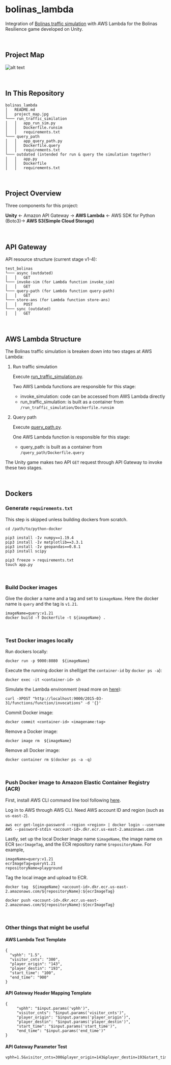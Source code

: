 # bolinas_lambda
Integration of [Bolinas traffic simulation](https://github.com/cb-cities/spatial_queue/tree/master/projects/bolinas_civic) with AWS Lambda for the Bolinas Resilience game developed on Unity.

&nbsp;

## Project Map

![alt text](https://github.com/nanma3214/bolinas_lambda/blob/main/project_map.jpg?raw=true)

&nbsp;


## In This Repository
```
bolinas_lambda
│   README.md
│   project_map.jpg
└─── run_traffic_similation
│   │   app_run_sim.py
│   │   Dockerfile.runsim
│   │   requirements.txt
└─── query_path
│   │   app_query_path.py
│   │   Dockerfile.query
│   │   requirements.txt
└─── outdated (intended for run & query the simulation together)
│   │   app.py
│   │   Dockerfile
│   │   requirements.txt
```
&nbsp;


## Project Overview
Three components for this project:

**Unity** &leftarrow; Amazon API Gateway &rightarrow; **AWS Lambda** &leftarrow; AWS SDK for Python (Boto3)&rightarrow; **AWS S3(Simple Cloud Storage)**

&nbsp;


## API Gateway

API resource structure (current stage v1-4):
```
test_bolinas
└─── async (outdated)
│   │   GET
└─── invoke-sim (for Lambda function invoke_sim)
│   │   GET
└─── query-path (for Lambda function query-path)
│   │   GET
└─── store-ans (for Lambda function store-ans)
│   │   POST
└─── sync (outdated)
│   │   GET
```
&nbsp;


## AWS Lambda Structure

The Bolinas traffic simulation is breaken down into two stages at AWS Lambda:

1. Run traffic simulation
   
    Execute [run_traffic_simulation.py](https://github.com/cb-cities/spatial_queue/blob/master/projects/bolinas_civic/run_traffic_simulation.py).

    Two AWS Lambda functions are responsible for this stage:

      * invoke_simulation: code can be accessed from AWS Lambda directly
      * run_traffic_simulation: is built as a container from `/run_traffic_simulation/Dockerfile.runsim` 

     
2. Query path

    Execute [query_path.py](https://github.com/cb-cities/spatial_queue/blob/master/projects/bolinas_civic/query_path.py).

    One AWS Lambda function is responsible for this stage:
    
    * query_path: is built as a container from `/query_path/Dockerfile.query`

The Unity game makes two API `GET` request through API Gateway to invoke these two stages.

&nbsp;


## Dockers

### Generate `requirements.txt`
This step is skipped unless building dockers from scratch.
```
cd /path/to/python-docker

pip3 install -Iv numpy==1.19.4
pip3 install -Iv matplotlib==3.3.1
pip3 install -Iv geopandas==0.8.1
pip3 install scipy

pip3 freeze > requirements.txt
touch app.py
```
&nbsp;

### Build Docker images
Give the docker a name and a tag and set to `$imageName`. Here the docker name is `query` and the tag is `v1.21`.

```
imageName=query:v1.21
docker build -f Dockerfile -t ${imageName} .
```

&nbsp;

### Test Docker images locally

Run dockers locally:
```
docker run -p 9000:8080  ${imageName}
```

Execute the running docker in shell(get the `container-id` by `docker ps -a`):
```
docker exec -it <container-id> sh
```

Simulate the Lambda environment (read more on [here](https://docs.aws.amazon.com/lambda/latest/dg/images-test.html)):
```
curl -XPOST "http://localhost:9000/2015-03-31/functions/function/invocations" -d '{}'
```

Commit Docker image:
```
docker commit <container-id> <imagename:tag>
```

Remove a Docker image:
```
docker image rm  ${imageName}
```

Remove all Docker image:
```
docker container rm $(docker ps -a -q)
```

&nbsp;

### Push Docker image to Amazon Elastic Container Registry (ACR)

First, install AWS CLI command line tool following [here](https://docs.aws.amazon.com/cli/latest/userguide/cli-chap-install.html). 
&nbsp;


Log in to AWS through AWS CLI. Need AWS account ID and region (such as `us-east-2`).

```
aws ecr get-login-password --region <region> | docker login --username AWS --password-stdin <account-id>.dkr.ecr.us-east-2.amazonaws.com 
```   

Lastly, set up the local Docker image name `$imageName`, the image name on ECR `$ecrImageTag`, and the ECR repository name `$repositoryName`. For example, 

```
imageName=query:v1.21
ecrImageTag=queryV1.21
repositoryName=playground
```
Tag the local image and upload to ECR.
```
docker tag  ${imageName} <account-id>.dkr.ecr.us-east-2.amazonaws.com/${repositoryName}:${ecrImageTag}

docker push <account-id>.dkr.ecr.us-east-2.amazonaws.com/${repositoryName}:${ecrImageTag}    
```
&nbsp;

### Other things that might be useful
#### AWS Lambda Test Template
```
{
  "vphh": "1.5",
  "visitor_cnts": "300",
  "player_origin": "143",
  "player_destin": "193",
  "start_time": "100",
  "end_time": "900"
}
```

#### API Gateway Header Mapping Template
```
{
     "vphh": "$input.params('vphh')",
     "visitor_cnts": "$input.params('visitor_cnts')",
     "player_origin": "$input.params('player_origin')",
     "player_destin": "$input.params('player_destin')",
     "start_time": "$input.params('start_time')",
     "end_time": "$input.params('end_time')"
}
```

#### API Gateway Parameter Test
```
vphh=1.5&visitor_cnts=300&player_origin=143&player_destin=193&start_time=100&end_time=900
````
